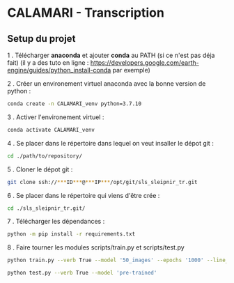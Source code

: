 # CALAMARI - Transcription

## Setup du projet

1 . Télécharger **anaconda** et ajouter **conda** au PATH (si ce n'est pas déja fait) 
(il y a des tuto en ligne : https://developers.google.com/earth-engine/guides/python_install-conda par exemple)

2 . Créer un environement virtuel anaconda avec la bonne version de python :
``` bash
conda create -n CALAMARI_venv python=3.7.10
```
3 . Activer l'environement virtuel :
``` bash
conda activate CALAMARI_venv
```
4 . Se placer dans le répertoire dans lequel on veut insaller le dépot git :
``` bash
cd ./path/to/repository/
```
5 . Cloner le dépot git :
``` bash
git clone ssh://***ID***@***IP***/opt/git/sls_sleipnir_tr.git
```
6 . Se placer dans le répertoire qui viens d'être crée :
``` bash
cd ./sls_sleipnir_tr.git/
```
7 . Télécharger les dépendances :
``` bash
python -m pip install -r requirements.txt
```
8 . Faire tourner les modules scripts/train.py et scripts/test.py
``` bash
python train.py --verb True --model '50_images' --epochs '1000' --line_height '48' --codec_include 'B R A K E S N P C 0 1 2 3 4 5 6 7 8 9'
``` 
``` bash
python test.py --verb True --model 'pre-trained'
```
